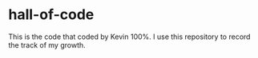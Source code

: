 # hall-of-code
This is the code that coded by Kevin 100%. I use this repository to record the track of my growth.

